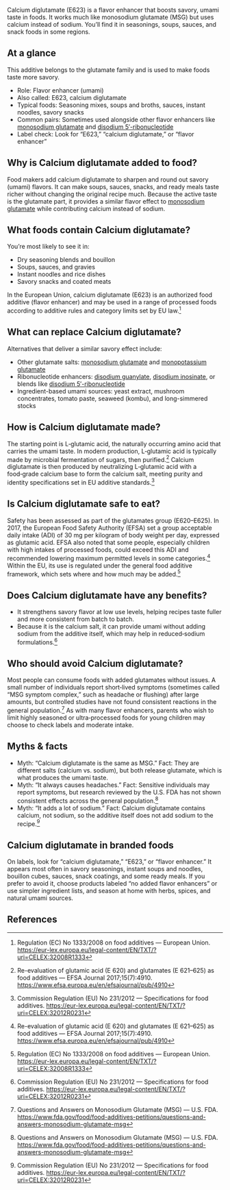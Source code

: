 Calcium diglutamate (E623) is a flavor enhancer that boosts savory, umami taste in foods. It works much like monosodium glutamate (MSG) but uses calcium instead of sodium. You’ll find it in seasonings, soups, sauces, and snack foods in some regions.

<!--more-->

## At a glance
This additive belongs to the glutamate family and is used to make foods taste more savory.

- Role: Flavor enhancer (umami)
- Also called: E623, calcium diglutamate
- Typical foods: Seasoning mixes, soups and broths, sauces, instant noodles, savory snacks
- Common pairs: Sometimes used alongside other flavor enhancers like [monosodium glutamate](/e621-monosodium-glutamate) and [disodium 5′-ribonucleotide](/e635-disodium-5-ribonucleotide)
- Label check: Look for “E623,” “calcium diglutamate,” or “flavor enhancer”

## Why is Calcium diglutamate added to food?
Food makers add calcium diglutamate to sharpen and round out savory (umami) flavors. It can make soups, sauces, snacks, and ready meals taste richer without changing the original recipe much. Because the active taste is the glutamate part, it provides a similar flavor effect to [monosodium glutamate](/e621-monosodium-glutamate) while contributing calcium instead of sodium.

## What foods contain Calcium diglutamate?
You’re most likely to see it in:
- Dry seasoning blends and bouillon
- Soups, sauces, and gravies
- Instant noodles and rice dishes
- Savory snacks and coated meats

In the European Union, calcium diglutamate (E623) is an authorized food additive (flavor enhancer) and may be used in a range of processed foods according to additive rules and category limits set by EU law.[^3]

## What can replace Calcium diglutamate?
Alternatives that deliver a similar savory effect include:
- Other glutamate salts: [monosodium glutamate](/e621-monosodium-glutamate) and [monopotassium glutamate](/e622-monopotassium-glutamate)
- Ribonucleotide enhancers: [disodium guanylate](/e627-disodium-guanylate), [disodium inosinate](/e631-disodium-inosinate), or blends like [disodium 5′-ribonucleotide](/e635-disodium-5-ribonucleotide)
- Ingredient-based umami sources: yeast extract, mushroom concentrates, tomato paste, seaweed (kombu), and long-simmered stocks

## How is Calcium diglutamate made?
The starting point is L‑glutamic acid, the naturally occurring amino acid that carries the umami taste. In modern production, L‑glutamic acid is typically made by microbial fermentation of sugars, then purified.[^2] Calcium diglutamate is then produced by neutralizing L‑glutamic acid with a food‑grade calcium base to form the calcium salt, meeting purity and identity specifications set in EU additive standards.[^1]

## Is Calcium diglutamate safe to eat?
Safety has been assessed as part of the glutamates group (E620–E625). In 2017, the European Food Safety Authority (EFSA) set a group acceptable daily intake (ADI) of 30 mg per kilogram of body weight per day, expressed as glutamic acid. EFSA also noted that some people, especially children with high intakes of processed foods, could exceed this ADI and recommended lowering maximum permitted levels in some categories.[^2] Within the EU, its use is regulated under the general food additive framework, which sets where and how much may be added.[^3]

## Does Calcium diglutamate have any benefits?
- It strengthens savory flavor at low use levels, helping recipes taste fuller and more consistent from batch to batch.
- Because it is the calcium salt, it can provide umami without adding sodium from the additive itself, which may help in reduced‑sodium formulations.[^1]

## Who should avoid Calcium diglutamate?
Most people can consume foods with added glutamates without issues. A small number of individuals report short‑lived symptoms (sometimes called “MSG symptom complex,” such as headache or flushing) after large amounts, but controlled studies have not found consistent reactions in the general population.[^4] As with many flavor enhancers, parents who wish to limit highly seasoned or ultra‑processed foods for young children may choose to check labels and moderate intake.

## Myths & facts
- Myth: “Calcium diglutamate is the same as MSG.” Fact: They are different salts (calcium vs. sodium), but both release glutamate, which is what produces the umami taste.
- Myth: “It always causes headaches.” Fact: Sensitive individuals may report symptoms, but research reviewed by the U.S. FDA has not shown consistent effects across the general population.[^4]
- Myth: “It adds a lot of sodium.” Fact: Calcium diglutamate contains calcium, not sodium, so the additive itself does not add sodium to the recipe.[^1]

## Calcium diglutamate in branded foods
On labels, look for “calcium diglutamate,” “E623,” or “flavor enhancer.” It appears most often in savory seasonings, instant soups and noodles, bouillon cubes, sauces, snack coatings, and some ready meals. If you prefer to avoid it, choose products labeled “no added flavor enhancers” or use simpler ingredient lists, and season at home with herbs, spices, and natural umami sources.

## References
[^1]: Commission Regulation (EU) No 231/2012 — Specifications for food additives. https://eur-lex.europa.eu/legal-content/EN/TXT/?uri=CELEX:32012R0231
[^2]: Re-evaluation of glutamic acid (E 620) and glutamates (E 621–625) as food additives — EFSA Journal 2017;15(7):4910. https://www.efsa.europa.eu/en/efsajournal/pub/4910
[^3]: Regulation (EC) No 1333/2008 on food additives — European Union. https://eur-lex.europa.eu/legal-content/EN/TXT/?uri=CELEX:32008R1333
[^4]: Questions and Answers on Monosodium Glutamate (MSG) — U.S. FDA. https://www.fda.gov/food/food-additives-petitions/questions-and-answers-monosodium-glutamate-msg
